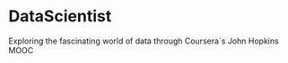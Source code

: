 DataScientist
=============

Exploring the fascinating world of data through Coursera´s John Hopkins MOOC
